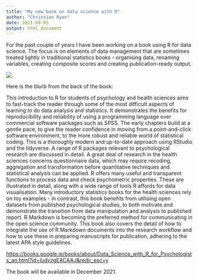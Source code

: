 ```yaml
---
title: "My new book on data science with R"
author: "Christian Ryan"
date: 2021-09-03
output: html_document
---
```




For the past couple of years I have been working on a book using R for data science. The focus is on elements of data management that are sometimes treated lightly in traditional statistics books - organising data, renaming variables, creating composite scores and creating publication-ready output.

![](/book/book_files/book.jpg)

Here is the blurb from the back of the book: 

This introduction to R for students of psychology and health sciences aims to fast-track the reader through some of the most difficult aspects of learning to do data analysis and statistics. It demonstrates the benefits for reproducibility and reliability of using a programming language over commercial software packages such as SPSS. The early chapters build at a gentle pace, to give the reader confidence in moving from a point-and-click software environment, to the more robust and reliable world of statistical coding. This is a thoroughly modern and up-to-date approach using RStudio and the tidyverse. A range of R packages relevant to psychological research are discussed in detail. A great deal of research in the health sciences concerns questionnaire data, which may require recoding, aggregation and transformation before quantitative techniques and statistical analysis can be applied. R offers many useful and transparent functions to process data and check psychometric properties. These are illustrated in detail, along with a wide range of tools R affords for data visualisation. Many introductory statistics books for the health sciences rely on toy examples - in contrast, this book benefits from utilising open datasets from published psychological studies, to both motivate and demonstrate the transition from data manipulation and analysis to published report. R Markdown is becoming the preferred method for communicating in the open science community. This book also covers the detail of how to integrate the use of R Markdown documents into the research workflow and how to use these in preparing manuscripts for publication, adhering to the latest APA style guidelines. 

https://books.google.ie/books/about/Data_Science_with_R_for_Psychologists_an.html?id=IudvzgEACAAJ&redir_esc=y

The book will be available in December 2021. 
